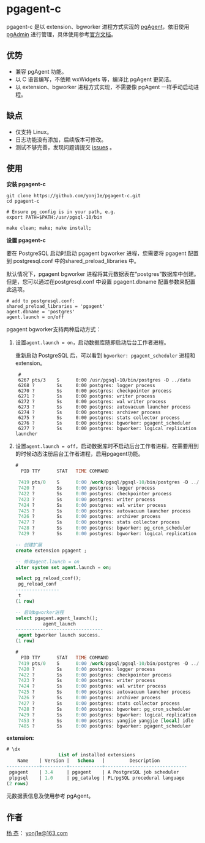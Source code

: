 # pgagent-c

pgagent-c 是以 extension、bgworker 进程方式实现的 [pgAgent](https://github.com/postgres/pgagent)，依旧使用 [pgAdmin](https://www.pgadmin.org/) 进行管理，具体使用参考[官方文档](https://www.pgadmin.org/docs/pgadmin3/1.22/pgagent.html)。



## 优势

- 兼容 pgAgent 功能。
- 以 C 语音编写，不依赖 wxWidgets 等，编译比 pgAgent 更简洁。
- 以 extension、bgworker 进程方式实现，不需要像 pgAgent 一样手动启动进程。



## 缺点

- 仅支持 Linux。
- 日志功能没有添加，后续版本可修改。
- 测试不够完善，发现问题请提交 [issues](https://github.com/yonj1e/pgagent-c/issues) 。



## 使用

**安装 pgagent-c**

```shell
git clone https://github.com/yonj1e/pgagent-c.git
cd pgagent-c

# Ensure pg_config is in your path, e.g.
export PATH=$PATH:/usr/pgsql-10/bin

make clean; make; make install;
```

**设置 pgagent-c**

要在 PostgreSQL 启动时启动 pgagent bgworker 进程，您需要将 pgagent 配置到 postgresql.conf 中的shared_preload_libraries 中。

默认情况下，pgagent bgworker 进程将其元数据表在“postgres”数据库中创建。 但是，您可以通过在postgresql.conf 中设置 pgagent.dbname 配置参数来配置此选项。

```shell
# add to postgresql.conf:
shared_preload_libraries = 'pgagent'
agent.dbname = 'postgres'
agent.launch = on/off
```

pgagent bgworker支持两种启动方式：

1. 设置`agent.launch = on`，启动数据库随即启动后台工作者进程。

   重新启动 PostgreSQL 后，可以看到 `bgworker: pgagent_scheduler` 进程和 extension。

    ```shell
     #
     6267 pts/3    S      0:00 /usr/pgsql-10/bin/postgres -D ../data
     6268 ?        Ss     0:00 postgres: logger process   
     6270 ?        Ss     0:00 postgres: checkpointer process   
     6271 ?        Ss     0:00 postgres: writer process   
     6272 ?        Ss     0:00 postgres: wal writer process   
     6273 ?        Ss     0:00 postgres: autovacuum launcher process   
     6274 ?        Ss     0:00 postgres: archiver process   
     6275 ?        Ss     0:00 postgres: stats collector process   
     6276 ?        Ss     0:00 postgres: bgworker: pgagent_scheduler   
     6277 ?        Ss     0:00 postgres: bgworker: logical replication launcher  
   
    ```
2. 设置`agent.launch = off`，启动数据库时**不**启动后台工作者进程，在需要用到的时候动态注册后台工作者进程，启用pgagent功能。

   ```sql
   #
     PID TTY      STAT   TIME COMMAND
   
    7419 pts/0    S      0:00 /work/pgsql/pgsql-10/bin/postgres -D ../data
    7420 ?        Ss     0:00 postgres: logger process   
    7422 ?        Ss     0:00 postgres: checkpointer process   
    7423 ?        Ss     0:00 postgres: writer process   
    7424 ?        Ss     0:00 postgres: wal writer process   
    7425 ?        Ss     0:00 postgres: autovacuum launcher process   
    7426 ?        Ss     0:00 postgres: archiver process   
    7427 ?        Ss     0:00 postgres: stats collector process   
    7428 ?        Ss     0:00 postgres: bgworker: pg_cron_scheduler   
    7429 ?        Ss     0:00 postgres: bgworker: logical replication launcher  
   
   -- 创建扩展
   create extension pgagent ;
   
   -- 修改agent.launch = on
   alter system set agent.launch = on;
   
   select pg_reload_conf();
    pg_reload_conf 
   ----------------
    t
   (1 row)
   
   -- 启动bgworker进程
   select pgagent.agent_launch();
             agent_launch          
   --------------------------------
    agent bgworker launch success.
   (1 row)
   
   #
     PID TTY      STAT   TIME COMMAND
    7419 pts/0    S      0:00 /work/pgsql/pgsql-10/bin/postgres -D ../data
    7420 ?        Ss     0:00 postgres: logger process   
    7422 ?        Ss     0:00 postgres: checkpointer process   
    7423 ?        Ss     0:00 postgres: writer process   
    7424 ?        Ss     0:00 postgres: wal writer process   
    7425 ?        Ss     0:00 postgres: autovacuum launcher process   
    7426 ?        Ss     0:00 postgres: archiver process   
    7427 ?        Ss     0:00 postgres: stats collector process   
    7428 ?        Ss     0:00 postgres: bgworker: pg_cron_scheduler   
    7429 ?        Ss     0:00 postgres: bgworker: logical replication launcher  
    7453 ?        Ss     0:00 postgres: yangjie yangjie [local] idle
    7485 ?        Ss     0:00 postgres: bgworker: pgagent_scheduler 
   ```

**extension:**

```sql
# \dx
                   List of installed extensions
    Name    | Version |   Schema   |         Description          
------------+---------+------------+------------------------------
 pgagent    | 3.4     | pgagent    | A PostgreSQL job scheduler
 plpgsql    | 1.0     | pg_catalog | PL/pgSQL procedural language
(2 rows)
```

元数据表信息及使用参考 pgAgent。



## 作者

[杨 杰](https://yonj1e.github.io/young/)： [yonj1e@163.com](mailto:yonj1e@163.com) 

